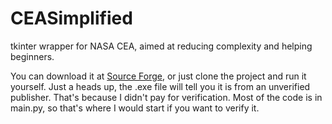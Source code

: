 # CEASimplified
tkinter wrapper for NASA CEA, aimed at reducing complexity and helping beginners.

You can download it at [Source Forge](https://sourceforge.net/projects/ceasimplified/), or just clone the project and run it yourself. Just a heads up, the .exe file will tell you it is from an unverified publisher. That's because I didn't pay for verification. Most of the code is in main.py, so that's where I would start if you want to verify it.
